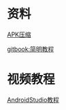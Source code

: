 # 资料

[APK压缩](https://github.com/shwenzhang/AndResGuard/blob/master/README.zh-cn.md)

[gitbook:简明教程](http://www.chengweiyang.cn/gitbook/index.html)

# 视频教程

[AndroidStudio教程](https://study.163.com/course/courseMain.htm?courseId=1003130007&_trace_c_p_k2_=3246dfc4312742779fdcb73160bb7656#/courseDetail?tab=1)



